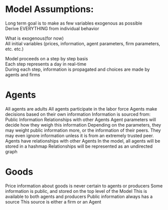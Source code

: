 
# Model Assumptions:

Long term goal is to make as few variables exogenous as possible  
Derive EVERYTHING from individual behavior  

What is exogenous(for now)  
All initial variables (prices, information, agent parameters, firm parameters, etc. etc.)  

Model proceeds on a step by step basis  
Each step represents a day in real-time  
During each step, information is propagated and choices are made by agents and firms  

# Agents
  All agents are adults
  All agents participate in the labor force
  Agents make decisions based on their own information
    Information is sourced from:
      Public Information
      Relationships with other Agents
    Agent parameters will decide how they weigh this information
      Depending on the parameters, they may weight public information more,
      or the information of their peers. They may even ignore information unless
      it is from an extremely trusted peer.
    Agents have relationships with other Agents
      In the model, all agents will be stored in a hashmap
      Relationships will be represented as an undirected graph

# Goods
  Price information about goods is never certain to agents or producers
  Some information is public, and stored on the top level of the Model
    This is available to both agents and producers
    Public information always has a source
      This source is either a firm or an Agent
